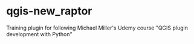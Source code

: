 # qgis-new_raptor
Training plugin for following Michael Miller's Udemy course "QGIS plugin development with Python"
